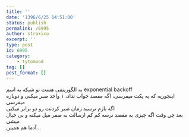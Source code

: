 ```yaml
---
title: ''
date: '1396/6/25 14:51:00'
status: publish
permalink: /6995
author: straxico
excerpt: ''
type: post
id: 6995
category:
    - tytomood
tag: []
post_format: []
---
```

یه الگوریتمی هست تو شبکه به اسم exponential backoff  
اینجوریه که یه پکت میفرسی، اگه مقصد جواب نداد، ۱ واحد صبر میکنی و دوباره میفرسی  
اگه بازم نرسید زمان صبر کردنت رو دو برابر میکنی  
بعد چن وقت اگه چیزی به مقصد نرسه کم کم ارسالت به صفر میل میکنه و بی خیال میشی  
آدما هم همینن…